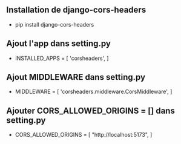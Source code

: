 ## Installation de django-cors-headers
- pip install django-cors-headers

## Ajout l'app dans setting.py
- INSTALLED_APPS = [ 'corsheaders', ]

## Ajout MIDDLEWARE dans setting.py
- MIDDLEWARE = [ 'corsheaders.middleware.CorsMiddleware', ]

## Ajouter CORS_ALLOWED_ORIGINS = [] dans setting.py
- CORS_ALLOWED_ORIGINS = [ "http://localhost:5173", ]